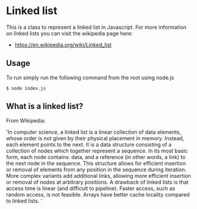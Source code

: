 # Linked list

This is a class to represent a linked list in Javascript. For more information on linked lists you can visit the wikipedia page here:
* https://en.wikipedia.org/wiki/Linked_list

## Usage

To run simply run the following command from the root using node.js
```
$ node index.js
```

## What is a linked list?

From Wikipedia:

'In computer science, a linked list is a linear collection of data elements, whose order is not given by their physical placement in memory. Instead, each element points to the next. It is a data structure consisting of a collection of nodes which together represent a sequence. In its most basic form, each node contains: data, and a reference (in other words, a link) to the next node in the sequence. This structure allows for efficient insertion or removal of elements from any position in the sequence during iteration. More complex variants add additional links, allowing more efficient insertion or removal of nodes at arbitrary positions. A drawback of linked lists is that access time is linear (and difficult to pipeline). Faster access, such as random access, is not feasible. Arrays have better cache locality compared to linked lists. '

    